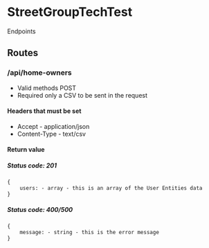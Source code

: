 # StreetGroupTechTest
Endpoints
## Routes
### /api/home-owners
- Valid methods POST
- Required only a CSV to be sent in the request

#### Headers that must be set

- Accept - application/json
- Content-Type - text/csv 

#### Return value
##### Status code: 201
```
{
    users: - array - this is an array of the User Entities data
}
```
##### Status code: 400/500
```
{
    message: - string - this is the error message
}
```
